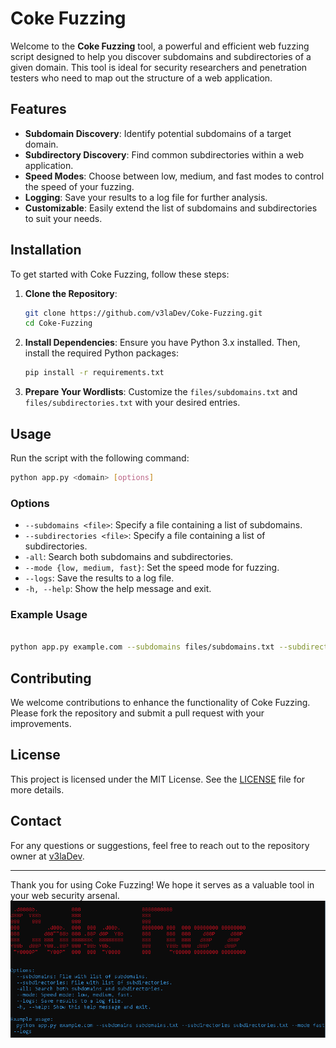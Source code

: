 # Coke Fuzzing

Welcome to the **Coke Fuzzing** tool, a powerful and efficient web fuzzing script designed to help you discover subdomains and subdirectories of a given domain. This tool is ideal for security researchers and penetration testers who need to map out the structure of a web application.

## Features

- **Subdomain Discovery**: Identify potential subdomains of a target domain.
- **Subdirectory Discovery**: Find common subdirectories within a web application.
- **Speed Modes**: Choose between low, medium, and fast modes to control the speed of your fuzzing.
- **Logging**: Save your results to a log file for further analysis.
- **Customizable**: Easily extend the list of subdomains and subdirectories to suit your needs.

## Installation

To get started with Coke Fuzzing, follow these steps:

1. **Clone the Repository**:
   ```bash
   git clone https://github.com/v3laDev/Coke-Fuzzing.git
   cd Coke-Fuzzing
   ```

2. **Install Dependencies**:
   Ensure you have Python 3.x installed. Then, install the required Python packages:
   ```bash
   pip install -r requirements.txt
   ```

3. **Prepare Your Wordlists**:
   Customize the `files/subdomains.txt` and `files/subdirectories.txt` with your desired entries.

## Usage

Run the script with the following command:
```bash
python app.py <domain> [options]
```


### Options

- `--subdomains <file>`: Specify a file containing a list of subdomains.
- `--subdirectories <file>`: Specify a file containing a list of subdirectories.
- `-all`: Search both subdomains and subdirectories.
- `--mode {low, medium, fast}`: Set the speed mode for fuzzing.
- `--logs`: Save the results to a log file.
- `-h, --help`: Show the help message and exit.

### Example Usage

```bash

python app.py example.com --subdomains files/subdomains.txt --subdirectories files/subdirectories.txt --mode fast --logs

```


## Contributing

We welcome contributions to enhance the functionality of Coke Fuzzing. Please fork the repository and submit a pull request with your improvements.

## License

This project is licensed under the MIT License. See the [LICENSE](LICENSE) file for more details.

## Contact

For any questions or suggestions, feel free to reach out to the repository owner at [v3laDev](https://github.com/v3laDev).

---

Thank you for using Coke Fuzzing! We hope it serves as a valuable tool in your web security arsenal.
![Example](images/example.png)